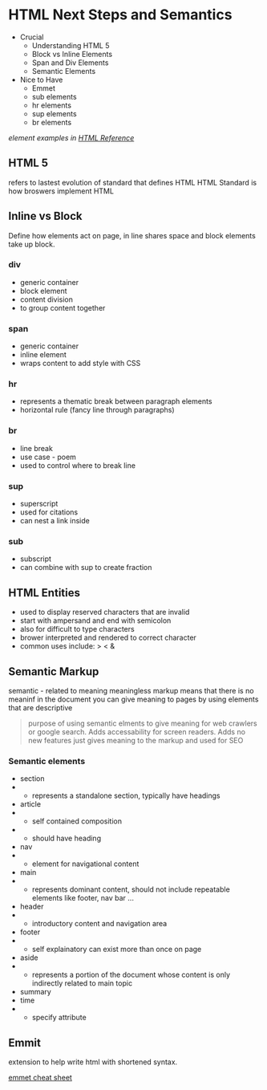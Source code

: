 # HTML Next Steps and Semantics

- Crucial
  - Understanding HTML 5
  - Block vs Inline Elements
  - Span and Div Elements
  - Semantic Elements
- Nice to Have
  - Emmet
  - sub elements
  - hr elements
  - sup elements
  - br elements

_element examples in [HTML Reference](https://github.com/Julie-Gibson/WebDevelopment/blob/main/Section3_HTML_Essentials/html_reference.html)_

## HTML 5

refers to lastest evolution of standard that defines HTML
HTML Standard is how broswers implement HTML

## Inline vs Block

Define how elements act on page, in line shares space and block elements take up block.

### div

- generic container
- block element
- content division
- to group content together

### span

- generic container
- inline element
- wraps content to add style with CSS

### hr

- represents a thematic break between paragraph elements
- horizontal rule (fancy line through paragraphs)

### br

- line break
- use case - poem
- used to control where to break line

### sup

- superscript
- used for citations
- can nest a link inside

### sub

- subscript
- can combine with sup to create fraction

## HTML Entities

- used to display reserved characters that are invalid
- start with ampersand and end with semicolon
- also for difficult to type characters
- brower interpreted and rendered to correct character
- common uses include: > < &

## Semantic Markup

semantic - related to meaning
meaningless markup means that there is no meaninf in the document
you can give meaning to pages by using elements that are descriptive

> purpose of using semantic elments to give meaning for web crawlers or google search.
> Adds accessability for screen readers.
> Adds no new features just gives meaning to the markup and used for SEO

### Semantic elements

- section
- - represents a standalone section, typically have headings
- article
- - self contained composition
- - should have heading
- nav
- - element for navigational content
- main
- - represents dominant content, should not include repeatable elements like footer, nav bar ...
- header
- - introductory content and navigation area
- footer
- - self explainatory can exist more than once on page
- aside
- - represents a portion of the document whose content is only indirectly related to main topic
- summary
- time
- - specify attribute

## Emmit

extension to help write html with shortened syntax.

[emmet cheat sheet](https://docs.emmet.io/cheat-sheet/)
